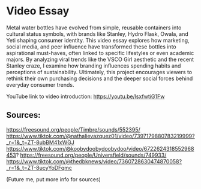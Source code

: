 # Video Essay

Metal water bottles have evolved from simple, reusable containers into cultural status symbols, with brands like Stanley, Hydro Flask, Owala, and Yeti shaping consumer identity. This video essay explores how marketing, social media, and peer influence have transformed these bottles into aspirational must-haves, often linked to specific lifestyles or even academic majors. By analyzing viral trends like the VSCO Girl aesthetic and the recent Stanley craze, I examine how branding influences spending habits and perceptions of sustainability. Ultimately, this project encourages viewers to rethink their own purchasing decisions and the deeper social forces behind everyday consumer trends.

YouTube link to video introduction: https://youtu.be/lsxfwtiG1Fw

## Sources:

https://freesound.org/people/Timbre/sounds/552395/ 
https://www.tiktok.com/@nathalievazquez01/video/7397179880783219999?_r=1&_t=ZT-8ubBM41xWGJ
https://www.tiktok.com/@koobydoobydoobydoo/video/6722624318552968453?
https://freesound.org/people/Universfield/sounds/749933/
https://www.tiktok.com/@thedbknews/video/7360728630474870058?_r=1&_t=ZT-8ucyYoDFqmc

(Future me, put more info for sources)
